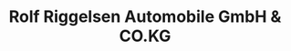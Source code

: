 ---
title: "Rolf Riggelsen Automobile GmbH & CO.KG"
url: /grossenkneten/rolf-riggelsen-automobile-gmbh-und-co-kg/
shop: Autohaus
---